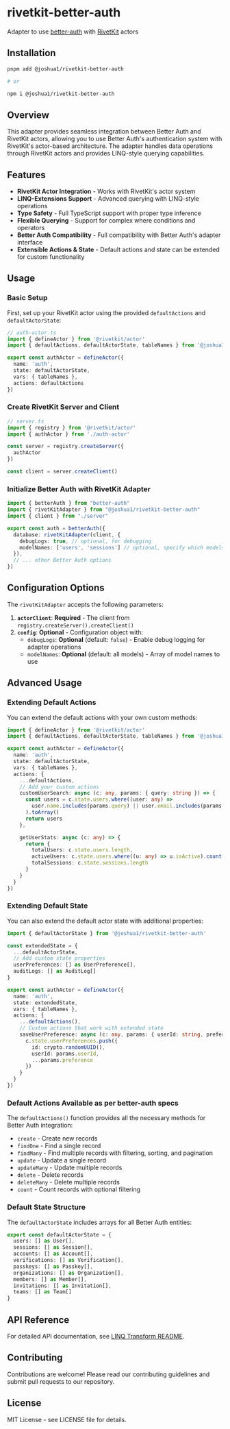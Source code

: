 # rivetkit-better-auth

Adapter to use [better-auth](https://www.better-auth.com) with [RivetKit](https://rivetkit.com) actors

## Installation

```sh
pnpm add @joshua1/rivetkit-better-auth

# or

npm i @joshua1/rivetkit-better-auth
```

## Overview

This adapter provides seamless integration between Better Auth and RivetKit actors, allowing you to use Better Auth's authentication system with RivetKit's actor-based architecture. The adapter handles data operations through RivetKit actors and provides LINQ-style querying capabilities.

## Features

- **RivetKit Actor Integration** - Works with RivetKit's actor system
- **LINQ-Extensions Support** - Advanced querying with LINQ-style operations
- **Type Safety** - Full TypeScript support with proper type inference
- **Flexible Querying** - Support for complex where conditions and operators
- **Better Auth Compatibility** - Full compatibility with Better Auth's adapter interface
- **Extensible Actions & State** - Default actions and state can be extended for custom functionality

## Usage

### Basic Setup

First, set up your RivetKit actor using the provided `defaultActions` and `defaultActorState`:

```typescript
// auth-actor.ts
import { defineActor } from '@rivetkit/actor'
import { defaultActions, defaultActorState, tableNames } from '@joshua1/rivetkit-better-auth'

export const authActor = defineActor({
  name: 'auth',
  state: defaultActorState,
  vars: { tableNames },
  actions: defaultActions
})
```

### Create RivetKit Server and Client

```typescript
// server.ts
import { registry } from '@rivetkit/actor'
import { authActor } from './auth-actor'

const server = registry.createServer({
  authActor
})

const client = server.createClient()
```

### Initialize Better Auth with RivetKit Adapter

```typescript
import { betterAuth } from "better-auth"
import { rivetKitAdapter } from "@joshua1/rivetkit-better-auth"
import { client } from "./server"

export const auth = betterAuth({
  database: rivetKitAdapter(client, {
    debugLogs: true, // optional, for debugging
    modelNames: ['users', 'sessions'] // optional, specify which models to use
  }),
  // ... other Better Auth options
})
```

## Configuration Options

The `rivetKitAdapter` accepts the following parameters:

1. **`actorClient`**: **Required** - The client from `registry.createServer().createClient()`
2. **`config`**: **Optional** - Configuration object with:
   - `debugLogs`: **Optional** (default: `false`) - Enable debug logging for adapter operations
   - `modelNames`: **Optional** (default: all models) - Array of model names to use

## Advanced Usage

### Extending Default Actions

You can extend the default actions with your own custom methods:

```typescript
import { defineActor } from '@rivetkit/actor'
import { defaultActions, defaultActorState, tableNames } from '@joshua1/rivetkit-better-auth'

export const authActor = defineActor({
  name: 'auth',
  state: defaultActorState,
  vars: { tableNames },
  actions: {
    ...defaultActions,
    // Add your custom actions
    customUserSearch: async (c: any, params: { query: string }) => {
      const users = c.state.users.where((user: any) =>
        user.name.includes(params.query) || user.email.includes(params.query)
      ).toArray()
      return users
    },

    getUserStats: async (c: any) => {
      return {
        totalUsers: c.state.users.length,
        activeUsers: c.state.users.where((u: any) => u.isActive).count(),
        totalSessions: c.state.sessions.length
      }
    }
  }
})
```

### Extending Default State

You can also extend the default actor state with additional properties:

```typescript
import { defaultActorState } from '@joshua1/rivetkit-better-auth'

const extendedState = {
  ...defaultActorState,
  // Add custom state properties
  userPreferences: [] as UserPreference[],
  auditLogs: [] as AuditLog[]
}

export const authActor = defineActor({
  name: 'auth',
  state: extendedState,
  vars: { tableNames },
  actions: {
    ...defaultActions(),
    // Custom actions that work with extended state
    saveUserPreference: async (c: any, params: { userId: string, preference: any }) => {
      c.state.userPreferences.push({
        id: crypto.randomUUID(),
        userId: params.userId,
        ...params.preference
      })
    }
  }
})
```

### Default Actions Available as per better-auth specs

The `defaultActions()` function provides all the necessary methods for Better Auth integration:

- `create` - Create new records
- `findOne` - Find a single record
- `findMany` - Find multiple records with filtering, sorting, and pagination
- `update` - Update a single record
- `updateMany` - Update multiple records
- `delete` - Delete records
- `deleteMany` - Delete multiple records
- `count` - Count records with optional filtering

### Default State Structure

The `defaultActorState` includes arrays for all Better Auth entities:

```typescript
export const defaultActorState = {
  users: [] as User[],
  sessions: [] as Session[],
  accounts: [] as Account[],
  verifications: [] as Verification[],
  passkeys: [] as Passkey[],
  organizations: [] as Organization[],
  members: [] as Member[],
  invitations: [] as Invitation[],
  teams: [] as Team[]
}
```

## API Reference

For detailed API documentation, see [LINQ Transform README](./examples/LINQ_TRANSFORM_README.md).

## Contributing

Contributions are welcome! Please read our contributing guidelines and submit pull requests to our repository.

## License

MIT License - see LICENSE file for details.
